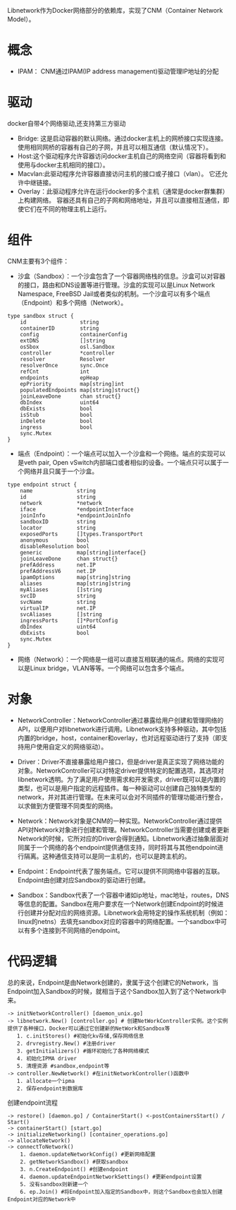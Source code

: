Libnetwork作为Docker网络部分的依赖库，实现了CNM（Container Network Model）。

# 概念

- IPAM： CNM通过IPAM(IP address management)驱动管理IP地址的分配

# 驱动

docker自带4个网络驱动,还支持第三方驱动

- Bridge: 这是启动容器的默认网络。通过docker主机上的网桥接口实现连接。使用相同网桥的容器有自己的子网，并且可以相互通信（默认情况下）。
- Host:这个驱动程序允许容器访问docker主机自己的网络空间（容器将看到和使用与docker主机相同的接口）。
- Macvlan:此驱动程序允许容器直接访问主机的接口或子接口（vlan）。 它还允许中继链接。
- Overlay：此驱动程序允许在运行docker的多个主机（通常是docker群集群）上构建网络。 容器还具有自己的子网和网络地址，并且可以直接相互通信，即使它们在不同的物理主机上运行。


# 组件

CNM主要有3个组件：

- 沙盒（Sandbox）：一个沙盒包含了一个容器网络栈的信息。沙盒可以对容器的接口，路由和DNS设置等进行管理。沙盒的实现可以是Linux Network Namespace, FreeBSD Jail或者类似的机制。一个沙盒可以有多个端点（Endpoint）和多个网络（Network）。

```
type sandbox struct {
	id                 string
	containerID        string
	config             containerConfig
	extDNS             []string
	osSbox             osl.Sandbox
	controller         *controller
	resolver           Resolver
	resolverOnce       sync.Once
	refCnt             int
	endpoints          epHeap
	epPriority         map[string]int
	populatedEndpoints map[string]struct{}
	joinLeaveDone      chan struct{}
	dbIndex            uint64
	dbExists           bool
	isStub             bool
	inDelete           bool
	ingress            bool
	sync.Mutex
}
```

- 端点（Endpoint）：一个端点可以加入一个沙盒和一个网络。端点的实现可以是veth pair, Open vSwitch内部端口或者相似的设备。一个端点只可以属于一个网络并且只属于一个沙盒。

```
type endpoint struct {
	name              string
	id                string
	network           *network
	iface             *endpointInterface
	joinInfo          *endpointJoinInfo
	sandboxID         string
	locator           string
	exposedPorts      []types.TransportPort
	anonymous         bool
	disableResolution bool
	generic           map[string]interface{}
	joinLeaveDone     chan struct{}
	prefAddress       net.IP
	prefAddressV6     net.IP
	ipamOptions       map[string]string
	aliases           map[string]string
	myAliases         []string
	svcID             string
	svcName           string
	virtualIP         net.IP
	svcAliases        []string
	ingressPorts      []*PortConfig
	dbIndex           uint64
	dbExists          bool
	sync.Mutex
}
```

- 网络（Network）：一个网络是一组可以直接互相联通的端点。网络的实现可以是Linux bridge，VLAN等等。一个网络可以包含多个端点。

# 对象

- NetworkController：NetworkController通过暴露给用户创建和管理网络的API，以便用户对libnetwork进行调用。Libnetwork支持多种驱动，其中包括内置的bridge，host，container和overlay，也对远程驱动进行了支持（即支持用户使用自定义的网络驱动）。

- Driver：Driver不直接暴露给用户接口，但是driver是真正实现了网络功能的对象。NetworkController可以对特定driver提供特定的配置选项，其选项对libnetwork透明。为了满足用户使用需求和开发需求，driver既可以是内置的类型，也可以是用户指定的远程插件。每一种驱动可以创建自己独特类型的network，并对其进行管理。在未来可以会对不同插件的管理功能进行整合，以求做到方便管理不同类型的网络。

- Network：Network对象是CNM的一种实现。NetworkController通过提供API对Network对象进行创建和管理。NetworkController当需要创建或者更新Network的时候，它所对应的Driver会得到通知。Libnetwork通过抽象层面对同属于一个网络的各个endpoint提供通信支持，同时将其与其他endpoint进行隔离。这种通信支持可以是同一主机的，也可以是跨主机的。

- Endpoint：Endpoint代表了服务端点。它可以提供不同网络中容器的互联。Endpoint由创建对应Sandbox的驱动进行创建。

- Sandbox：Sandbox代表了一个容器中诸如ip地址，mac地址，routes，DNS等信息的配置。Sandbox在用户要求在一个Network创建Endpoint的时候进行创建并分配对应的网络资源。Libnetwork会用特定的操作系统机制（例如：linux的netns）去填充sandbox对应的容器中的网络配置。一个sandbox中可以有多个连接到不同网络的endpoint。

# 代码逻辑

总的来说，Endpoint是由Network创建的，隶属于这个创建它的Network，当Endpoint加入Sandbox的时候，就相当于这个Sandbox加入到了这个Network中来。

```
-> initNetworkController() [daemon_unix.go]
-> libnetwork.New() [controller.go] # 创建NetWorkController实例。这个实例提供了各种接口，Docker可以通过它创建新的NetWork和Sandbox等
   1. c.initStores() #初始化kv存储,保存网络信息
   2. drvregistry.New() #注册driver
   3. getInitializers() #循环初始化了各种网络模式
   4. 初始化IPMA driver
   5. 清理资源 #sandbox,endpoint等
-> controller.NewNetwork() #在initNetworkController()函数中
   1. allocate一个ipma
   2. 保存endpoint到数据库
```

创建endpoint流程

```
-> restore() [daemon.go] / ContainerStart() <-postContainersStart() / Start()
-> containerStart() [start.go]
-> initializeNetworking() [container_operations.go]
-> allocateNetwork()
-> connectToNetwork()
    1. daemon.updateNetworkConfig() #更新网络配置
    2. getNetworkSandbox() #获取sandbox
    3. n.CreateEndpoint() #创建endpoint
    4. daemon.updateEndpointNetworkSettings() #更新endpoint设置
    5. 没有sandbox则新建一个
    6. ep.Join() #将Endpoint加入指定的Sandbox中，则这个Sandbox也会加入创建Endpoint对应的Network中
```
